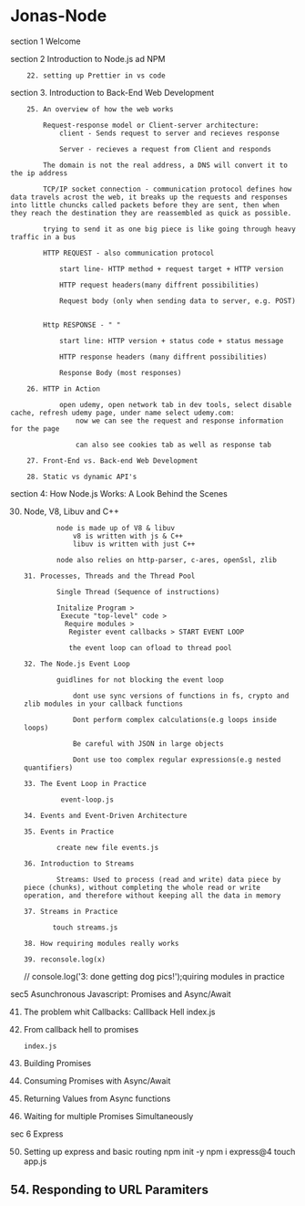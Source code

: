 # Jonas-Node

section 1 Welcome

section 2 Introduction to Node.js ad NPM

        22. setting up Prettier in vs code

section 3. Introduction to Back-End Web Development

        25. An overview of how the web works

            Request-response model or Client-server architecture:
                client - Sends request to server and recieves response

                Server - recieves a request from Client and responds

            The domain is not the real address, a DNS will convert it to the ip address

            TCP/IP socket connection - communication protocol defines how data travels acrost the web, it breaks up the requests and responses into little chuncks called packets before they are sent, then when they reach the destination they are reassembled as quick as possible.

            trying to send it as one big piece is like going through heavy traffic in a bus

            HTTP REQUEST - also communication protocol

                start line- HTTP method + request target + HTTP version

                HTTP request headers(many diffrent possibilities)

                Request body (only when sending data to server, e.g. POST)


            Http RESPONSE - " "

                start line: HTTP version + status code + status message

                HTTP response headers (many diffrent possibilities)

                Response Body (most responses)

        26. HTTP in Action

                open udemy, open network tab in dev tools, select disable cache, refresh udemy page, under name select udemy.com:
                    now we can see the request and response information for the page

                    can also see cookies tab as well as response tab

        27. Front-End vs. Back-end Web Development

        28. Static vs dynamic API's

section 4: How Node.js Works: A Look Behind the Scenes

30.   Node, V8, Libuv and C++

                  node is made up of V8 & libuv
                      v8 is written with js & C++
                      libuv is written with just C++

                  node also relies on http-parser, c-ares, openSsl, zlib

          31. Processes, Threads and the Thread Pool

                  Single Thread (Sequence of instructions)

                  Initalize Program >
                   Execute "top-level" code >
                    Require modules >
                     Register event callbacks > START EVENT LOOP

                     the event loop can ofload to thread pool

          32. The Node.js Event Loop

                  guidlines for not blocking the event loop

                      dont use sync versions of functions in fs, crypto and zlib modules in your callback functions

                      Dont perform complex calculations(e.g loops inside loops)

                      Be careful with JSON in large objects

                      Dont use too complex regular expressions(e.g nested quantifiers)

          33. The Event Loop in Practice

                   event-loop.js

          34. Events and Event-Driven Architecture

          35. Events in Practice

                  create new file events.js

          36. Introduction to Streams

                  Streams: Used to process (read and write) data piece by piece (chunks), without completing the whole read or write operation, and therefore without keeping all the data in memory

          37. Streams in Practice

                 touch streams.js

          38. How requiring modules really works

          39. reconsole.log(x)

      // console.log('3: done getting dog pics!');quiring modules in practice

sec5 Asunchronous Javascript: Promises and Async/Await

41.   The problem whit Callbacks: Calllback Hell index.js
42.   From callback hell to promises

          index.js

43.   Building Promises

44.   Consuming Promises with Async/Await

45.   Returning Values from Async functions

46.   Waiting for multiple Promises Simultaneously

sec 6 Express

50.   Setting up express and basic routing npm init -y npm i express@4 touch app.js

## 54. Responding to URL Paramiters
